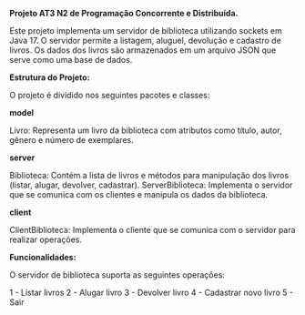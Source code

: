 **Projeto AT3 N2 de Programação Concorrente e Distribuída.**

Este projeto implementa um servidor de biblioteca utilizando sockets em Java 17. O servidor permite a listagem, aluguel, devolução e cadastro de livros. Os dados dos livros são armazenados em um arquivo JSON que serve como uma base de dados.

**Estrutura do Projeto:**

O projeto é dividido nos seguintes pacotes e classes:

**model**

Livro: Representa um livro da biblioteca com atributos como título, autor, gênero e número de exemplares.

**server**

Biblioteca: Contém a lista de livros e métodos para manipulação dos livros (listar, alugar, devolver, cadastrar).
ServerBiblioteca: Implementa o servidor que se comunica com os clientes e manipula os dados da biblioteca.

**client**

ClientBiblioteca: Implementa o cliente que se comunica com o servidor para realizar operações.

**Funcionalidades:**

O servidor de biblioteca suporta as seguintes operações:

1 - Listar livros
2 - Alugar livro
3 - Devolver livro
4 - Cadastrar novo livro
5 - Sair
